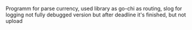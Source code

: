 Programm for parse currency, used library as go-chi as routing, slog for logging
not fully debugged version
but after deadline it's finished, but not upload
